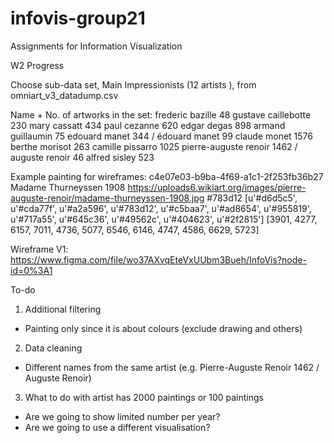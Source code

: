 # infovis-group21
Assignments for Information Visualization


W2 Progress

Choose sub-data set, Main Impressionists (12 artists ), from omniart_v3_datadump.csv

Name + No. of artworks in the set:
frederic bazille 48
gustave caillebotte 230
mary cassatt 434
paul cezanne 620
edgar degas 898
armand guillaumin 75
edouard manet 344 / édouard manet 99
claude monet 1576
berthe morisot 263
camille pissarro 1025
pierre-auguste renoir 1462 / auguste renoir 46
alfred sisley 523

Example painting for wireframes:
c4e07e03-b9ba-4f69-a1c1-2f253fb36b27
Madame Thurneyssen
1908
https://uploads6.wikiart.org/images/pierre-auguste-renoir/madame-thurneyssen-1908.jpg
#783d12
[u'#d6d5c5', u'#cda77f', u'#a2a596', u'#783d12', u'#c5baa7', u'#ad8654', u'#955819', u'#717a55', u'#645c36', u'#49562c', u'#404623', u'#2f2815']
[3901, 4277, 6157, 7011, 4736, 5077, 6546, 6146, 4747, 4586, 6629, 5723]


Wireframe V1: https://www.figma.com/file/wo37AXvqEteVxUUbm3Bueh/InfoVis?node-id=0%3A1




To-do

1. Additional filtering
- Painting only since it is about colours (exclude drawing and others)

2. Data cleaning
- Different names from the same artist (e.g. Pierre-Auguste Renoir 1462 / Auguste Renoir)

3. What to do with artist has 2000 paintings or 100 paintings
- Are we going to show limited number per year?
- Are we going to use a different visualisation?
